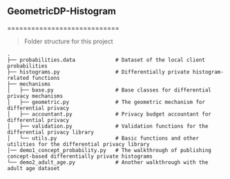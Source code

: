## GeometricDP-Histogram
============================

> Folder structure for this project


    .
    ├── probabilities.data             # Dataset of the local client probabilities
    ├── histograms.py                  # Differentially private histogram-related functions
    ├── mechanisms              
    │   ├── base.py                    # Base classes for differential privacy mechanisms
    │   ├── geometric.py               # The geometric mechanism for differential privacy
    │   ├── accountant.py              # Privacy budget accountant for differential privacy
    │   ├── validation.py              # Validation functions for the differential privacy library
    │   └── utils.py                   # Basic functions and other utilities for the differential privacy library
    │── demo1_concept_probability.py   # The walkthrough of publishing concept-based differentially private histograms
    └── demo2_adult_age.py             # Another walkthrough with the adult age dataset
